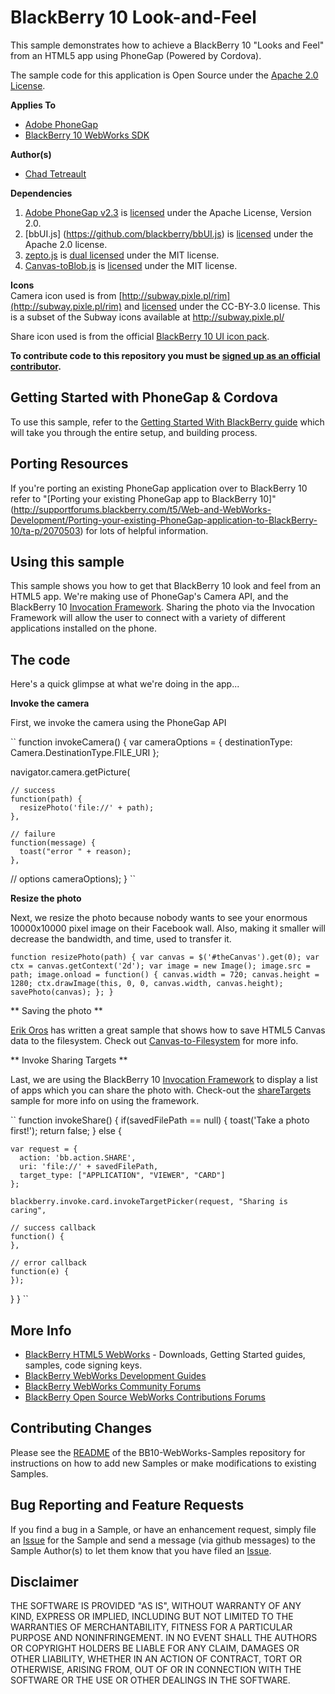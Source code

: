 # BlackBerry 10 Look-and-Feel

This sample demonstrates how to achieve a BlackBerry 10 "Looks and Feel" from an HTML5 app using PhoneGap (Powered by Cordova).

The sample code for this application is Open Source under the [Apache 2.0 License](http://www.apache.org/licenses/LICENSE-2.0.html).


**Applies To**

* [Adobe PhoneGap](http://www.phonegap.com)
* [BlackBerry 10 WebWorks SDK](https://developer.blackberry.com/html5/download/sdk)

**Author(s)**

* [Chad Tetreault](http://www.twitter.com/chadtatro)

**Dependencies**

1. [Adobe PhoneGap v2.3](http://www.phonegap.com) is [licensed](http://www.apache.org/licenses/LICENSE-2.0) under the Apache License, Version 2.0.
2. [bbUI.js] (https://github.com/blackberry/bbUI.js) is [licensed](https://github.com/blackberry/bbUI.js/blob/master/LICENSE) under the Apache 2.0 license.
3. [zepto.js](https://github.com/madrobby/zepto) is [dual licensed](https://github.com/madrobby/zepto/blob/master/MIT-LICENSE) under the MIT license.
4. [Canvas-toBlob.js](https://github.com/eligrey/canvas-toBlob.js) is [licensed](https://github.com/eligrey/canvas-toBlob.js/blob/master/LICENSE.md) under the MIT license.

**Icons**<br/>
Camera icon used is from [http://subway.pixle.pl/rim](http://subway.pixle.pl/rim) and [licensed](http://creativecommons.org/licenses/by/3.0/) under the CC-BY-3.0 license.  This is a subset of the Subway icons available at http://subway.pixle.pl/

Share icon used is from the official [BlackBerry 10 UI icon pack](https://developer.blackberry.com/design/bb10/).

**To contribute code to this repository you must be [signed up as an official contributor](http://blackberry.github.com/howToContribute.html).**

## Getting Started with PhoneGap & Cordova

To use this sample, refer to the [Getting Started With BlackBerry guide](http://docs.phonegap.com/en/2.3.0/guide_getting-started_blackberry_index.md.html#Getting%20Started%20with%20BlackBerry) which will take you through the entire setup, and building process.

## Porting Resources 

If you're porting an existing PhoneGap application over to BlackBerry 10 refer to "[Porting your existing PhoneGap app to BlackBerry 10]"(http://supportforums.blackberry.com/t5/Web-and-WebWorks-Development/Porting-your-existing-PhoneGap-application-to-BlackBerry-10/ta-p/2070503) for lots of helpful information.

## Using this sample

This sample shows you how to get that BlackBerry 10 look and feel from an HTML5 app.  We're making use of PhoneGap's Camera API, and the BlackBerry 10 [Invocation Framework](https://developer.blackberry.com/html5/apis/blackberry.invoke.html).  Sharing the photo via the Invocation Framework will allow the user to connect with a variety of different applications installed on the phone.

## The code

Here's a quick glimpse at what we're doing in the app...

**Invoke the camera**

First, we invoke the camera using the PhoneGap API

``
function invokeCamera() {
  var cameraOptions = {
    destinationType: Camera.DestinationType.FILE_URI
  };

  navigator.camera.getPicture(

    // success
    function(path) {
      resizePhoto('file://' + path);
    },

    // failure
    function(message) {
      toast("error " + reason);
    },

  // options
  cameraOptions);
}
``

**Resize the photo**

Next, we resize the photo because nobody wants to see your enormous 10000x10000 pixel image on their Facebook wall.  Also, making it smaller will decrease the bandwidth, and time, used to transfer it.

``
function resizePhoto(path) {
  var canvas = $('#theCanvas').get(0);
  var ctx = canvas.getContext('2d');
  var image = new Image();
  image.src = path;
  image.onload = function() {
    canvas.width = 720;
    canvas.height = 1280;
    ctx.drawImage(this, 0, 0, canvas.width, canvas.height);
    savePhoto(canvas);
  };
}
``

** Saving the photo **

[Erik Oros](http://github.com/oros) has written a great sample that shows how to save HTML5 Canvas data to the filesystem.  Check out [Canvas-to-Filesystem](https://github.com/oros/BB10-WebWorks-Samples/tree/master/canvasToFilesystem) for more info.

** Invoke Sharing Targets **

Last, we are using the BlackBerry 10 [Invocation Framework](https://developer.blackberry.com/html5/apis/blackberry.invoke.html) to display a list of apps which you can share the photo with. Check-out the [shareTargets](https://github.com/blackberry/BB10-WebWorks-Samples/tree/master/ShareTargets) sample for more info on using the framework.

``
function invokeShare() {
  if(savedFilePath == null) {
    toast('Take a photo first!');
    return false;
  } else {

    var request = {
      action: 'bb.action.SHARE',
      uri: 'file://' + savedFilePath,
      target_type: ["APPLICATION", "VIEWER", "CARD"]
    };

    blackberry.invoke.card.invokeTargetPicker(request, "Sharing is caring",

    // success callback
    function() {
    },

    // error callback
    function(e) {
    });
  }
}
``

## More Info

* [BlackBerry HTML5 WebWorks](https://bdsc.webapps.blackberry.com/html5/) - Downloads, Getting Started guides, samples, code signing keys.
* [BlackBerry WebWorks Development Guides](https://bdsc.webapps.blackberry.com/html5/documentation)
* [BlackBerry WebWorks Community Forums](http://supportforums.blackberry.com/t5/Web-and-WebWorks-Development/bd-p/browser_dev)
* [BlackBerry Open Source WebWorks Contributions Forums](http://supportforums.blackberry.com/t5/BlackBerry-WebWorks/bd-p/ww_con)


## Contributing Changes

Please see the [README](https://github.com/blackberry/BB10-WebWorks-Samples) of the BB10-WebWorks-Samples repository for instructions on how to add new Samples or make modifications to existing Samples.


## Bug Reporting and Feature Requests

If you find a bug in a Sample, or have an enhancement request, simply file an [Issue](https://github.com/blackberry/BB10-WebWorks-Samples/issues) for the Sample and send a message (via github messages) to the Sample Author(s) to let them know that you have filed an [Issue](https://github.com/blackberry/BB10-WebWorks-Samples/issues).

## Disclaimer

THE SOFTWARE IS PROVIDED "AS IS", WITHOUT WARRANTY OF ANY KIND, EXPRESS OR IMPLIED, INCLUDING BUT NOT LIMITED TO THE WARRANTIES OF MERCHANTABILITY, FITNESS FOR A PARTICULAR PURPOSE AND NONINFRINGEMENT. IN NO EVENT SHALL THE AUTHORS OR COPYRIGHT HOLDERS BE LIABLE FOR ANY CLAIM, DAMAGES OR OTHER LIABILITY, WHETHER IN AN ACTION OF CONTRACT, TORT OR OTHERWISE, ARISING FROM, OUT OF OR IN CONNECTION WITH THE SOFTWARE OR THE USE OR OTHER DEALINGS IN THE SOFTWARE.

